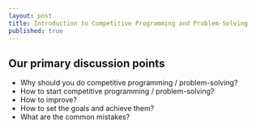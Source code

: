 ```yaml
---
layout: post
title: Introduction to Competitive Programming and Problem-Solving
published: true
---
```


## Our primary discussion points

- Why should you do competitive programming / problem-solving?
- How to start competitive programming / problem-solving?
- How to improve?
- How to set the goals and achieve them?
- What are the common mistakes?



